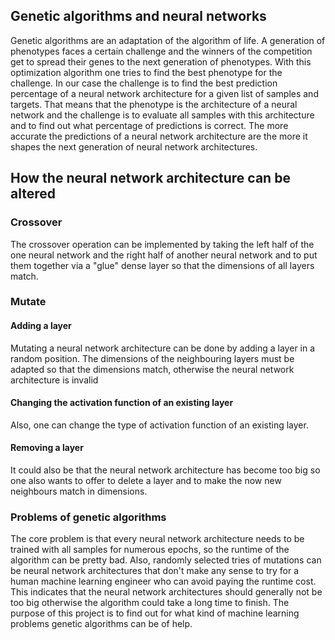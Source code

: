 ## Genetic algorithms and neural networks

Genetic algorithms are an adaptation of the algorithm of life. A generation of phenotypes faces a certain challenge and the winners of the competition get to spread their genes to the next generation of phenotypes. With this optimization algorithm one tries to find the best phenotype for the challenge.
In our case the challenge is to find the best prediction percentage of a neural network architecture for a given list of samples and targets. That means that the phenotype is the architecture of a neural network and the challenge is to evaluate all samples with this architecture and to find out what percentage of predictions is correct. The more accurate the predictions of a neural network architecture are the more it shapes the next generation of neural network architectures.

## How the neural network architecture can be altered

### Crossover

The crossover operation can be implemented by taking the left half of the one neural network and the right half of another neural network and to put them together via a "glue" dense layer so that the dimensions of all layers match.

### Mutate

#### Adding a layer

Mutating a neural network architecture can be done by adding a layer in a random position. The dimensions of the neighbouring layers must be adapted so that the dimensions match, otherwise the neural network architecture is invalid

#### Changing the activation function of an existing layer

Also, one can change the type of activation function of an existing layer.

#### Removing a layer

It could also be that the neural network architecture has become too big so one also wants to offer to delete a layer and to make the now new neighbours match in dimensions.

### Problems of genetic algorithms

The core problem is that every neural network architecture needs to be trained with all samples for numerous epochs, so the runtime of the algorithm can be pretty bad. Also, randomly selected tries of mutations can be neural network architectures that don't make any sense to try for a human machine learning engineer who can avoid paying the runtime cost.
This indicates that the neural network architectures should generally not be too big otherwise the algorithm could take a long time to finish. The purpose of this project is to find out for what kind of machine learning problems genetic algorithms can be of help.
